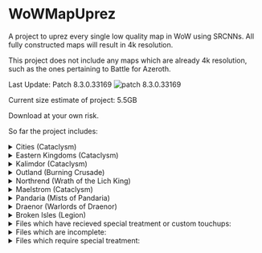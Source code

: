 # WoWMapUprez
A project to uprez every single low quality map in WoW using SRCNNs. All fully constructed maps will result in 4k resolution.

This project does not include any maps which are already 4k resolution, such as the ones pertaining to Battle for Azeroth.

[logo]: https://wow.zamimg.com/images/icons/expansions/bfa.png

<!-- [Looking for the WoW Classic version?](https://github.com/keyboardturner/WoWMapUprezClassic) -->

Last Update:  Patch 8.3.0.33169 ![patch 8.3.0.33169][logo]


<!-- What's new in Shadowlands Patch 9.0.n? -->
<!-- dropdown -->
<!-- BFA → Shadowlands Patch: link -->
<!-- Only install this if you are updating from patch 8.3.0 to 9.0.n -->

Current size estimate of project: 5.5GB

Download at your own risk.

So far the project includes:
<!-- <details>
	<summary>Cities (Classic)</summary>
	
	[PH]
</details>
<details>
	<summary>Eastern Kingdoms (Classic)</summary>
	
	[PH]
</details>
<details>
	<summary>Kalimdor (Classic)</summary>
	
	[PH]
</details> -->
<details>
	<summary>Cities (Cataclysm)</summary>
	
	AshranAllianceFactionHub (Stormshield) png+blp
	AshranHordeFactionHub (Warspear) png+blp
	Dalaran (Wrath_1) png+blp
	Dalaran7 (Legion_1) png+blp
	Dalaran70 (Legion_2) png+blp
	DalaranCity (Wrath_2) png+blp
	Darnassus png+blp
	GilneasCity png+blp
	Ironforge png+blp
	Orgrimmar png+blp
	ShattrathCity png+blp
	SilvermoonCity png+blp
	StormwindCity png+blp
	TheExodar png+blp
	ThunderBluff png+blp
	Undercity png+blp
	--Shrine of Two Moons / Seven Stars are "MicroDungeons" and will be added soon.
</details>
<details>
	<summary>Eastern Kingdoms (Cataclysm)</summary>
	
	Arathi blp+png
	Arathi_Terrain1 blp+png
	Badlands blp+png
	BlastedLands blp+png
	BlastedLands_Terrain1 blp+png
	BurningSteppes blp+png
	DeadwindPass blp+png
	DeathknellStart blp+png
	DunMorogh blp+png
	DunMoroghScenario blp+png
	Duskwood blp+png
	EasternPlaguelands blp+png
	Elwynn blp+png
	EversongWoods blp+png
	Ghostlands blp+png
	Gilneas blp+png
	Gilneas_terrain1 blp+png
	Gilneas_terrain2 blp+png
	GilneasCity blp+png
	GilneasDreamway blp+png
	HillsbradFoothills blp+png
	Hilsbrad blp+png
	Hinterlands blp+png
	Lochmodan blp+png
	Redridge blp+png
	ScarletEnclave blp+png
	SearingGorge blp+png
	Silverpine blp+png
	Stranglethorn blp+png
	StranglethornJungle blp+png
	StranglethornVale blp+png
	Sunwell blp+png
	SwampOfSorrows blp+png
	TheCapeofStranglethorn blp+png
	Tirisfal blp+png
	Tirisfal_terrain1 blp+png
	TolBarad blp+png
	TolBaradDailyArea blp+png
	TolBaradWarlockScenario blp+png
	TwilightHighlands blp+png
	TwilightHighlands_terrain1 blp+png
	Vashjir blp+png
	VashjirDepths blp+png
	VashjirKelpForest blp+png
	VashjirRuins blp+png
	WesternPlaguelands blp+png
	Westfall blp+png
	Wetlands blp+png
</details>
<details>
	<summary>Kalimdor (Cataclysm)</summary>
	
	AmmenValeStart blp+png
	Ashenvale blp+png
	Aszhara blp+png
	AzuremystIsle blp+png
	AzuremystIsleScenario blp+png
	Barrens blp+png
	BloodmystIsle blp+png
	CampNaracheStart blp+png
	Darkshore blp+png
	DarkshoreOutdoor (8.1.0 Darkshore) blp+png
	Desolace blp+png
	Durotar blp+png
	Dustwallow blp+png
	Dustwallow_terrain1 blp+png
	DustwallowMarshScenario blp+png
	DustwallowMarshScenarioAlliance blp+png
	EchoIslesStart blp+png
	Felwood blp+png
	Feralas blp+png
	Hyjal blp+png
	Hyjal_terrain1 blp+png
	MoltenFront blp+png
	Moonglade blp+png
	Mulgore blp+png
	ShadowglenStart blp+png
	Silithus blp+png
	Silithus_Terrain1 blp+png
	SouthernBarrens blp+png
	StonetalonMountains blp+png
	Tanaris blp+png
	Teldrassil blp+png
	Thousandneedles blp+png
	ThreatUldum blp+png
	Uldum blp+png
	Uldum_terrain1 blp+png
	UngoroCraterr blp+png
	ValleyofTrialsStart blp+png
	Winterspring blp+png
</details>
<details>
	<summary>Outland (Burning Crusade)</summary>
	
	BladesEdgeMountains blp+png
	Hellfire blp+png
	Nagrand blp+png
	Netherstorm blp+png
	ShadowmoonValley blp+png
	TerokkarForest blp+png
	Zangarmarsh blp+png
</details>
<details>
	<summary>Northrend (Wrath of the Lich King)</summary>
	
	BoreanTundra blp+png
	CrystalSongForest blp+png
	Dragonblight blp+png
	GrizzlyHills blp+png
	HowlingFjord blp+png
	HrothgarsLanding blp+png
	LakeWintergrasp blp+png
	SholazarBasin blp+png
	TheStormPeaks blp+png
	ZulDrak blp+png
</details>
<details>
	<summary>Maelstrom (Cataclysm)</summary>
	
	DarkmoonFaireIsland blp+png
	Deepholm blp+png
	DeepholmShamanAcquisition blp+png
	Kezan blp+png
	TheLostIsles blp+png
	TheLostIsles_terrain1 blp+png
	TheLostIsles_terrain2 blp+png
	TheMaelstrom blp+png
	TheMaelstromContinent blp+png
</details>
<details>
	<summary>Pandaria (Mists of Pandaria)</summary>
	
	Pandaria blp+png
	DreadWastes blp+png
	IsleofGiants blp+png
	IsleoftheThunderKing blp+png
	IsleoftheThunderKingScenario blp+png
	Krasarang blp+png
	Krasarang_Terrain1 blp+png
	KunLaiSummit blp+png
	TheHiddenPass (The Veiled Stair) blp+png
	TheJadeForest blp+png
	TheWanderingIsle blp+png
	TimelessIsle blp+png
	TownlongWastes (Townlong Steppes) blp+png
	ValeofEternalBlossoms blp+png
	ValleyoftheFourWinds blp+png
</details>
<details>
	<summary>Draenor (Warlords of Draenor)</summary>
	
	Draenor blp+png
	Ashran blp+png
	FrostfireRidge blp+png
	Gorgrond blp+png
	GorgrondScenario blp+png
	NagrandDraenor blp+png
	ShadowmoonValleyDR blp+png
	SpiresOfArak blp+png
	Talador blp+png
	TanaanJungle blp+png
	TanaanJungleIntro blp+png
</details>
<details>
	<summary>Broken Isles (Legion)</summary>
	
	BrokenIsles blp+png
	Argus blp+png
	ArgusCore (Antoran Wastes) blp+png
	ArgusMacAree blp+png
	ArgusSurface (Krokuun) blp+png
	Azsuna blp+png
	BrokenShore blp+png
	BrokenShoreIntro blp+png
	BrokenShorePaladin blp+png
	Helheim blp+png
	HighMountain blp+png
	Stormheim blp+png
	Suramar blp+png
	SuramarNoblesDistrict blp+png
	ThunderTotem blp+png
	ValSharah blp+png
	
</details>

<details>
	<summary>Files which have recieved special treatment or custom touchups:</summary>
	
	Thunder Bluff
	Pandaria Continent
</details>

<details>
	<summary>Files which are incomplete:</summary>
	
	Dungeons
	Order Halls
</details>
<details>
	<summary>Files which require special treatment:</summary>
	
	[PH]
</details>
